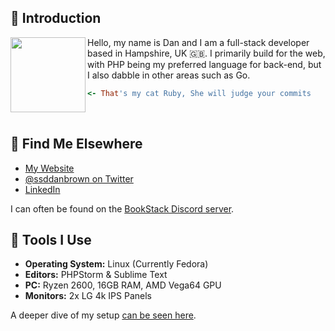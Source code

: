 ## 👋 Introduction

<img align='left' width="120" src="https://user-images.githubusercontent.com/8343178/94860569-2a52ac80-042e-11eb-9b8b-4147c3567682.png">

Hello, my name is Dan and I am a full-stack developer based in Hampshire, UK 🇬🇧. I primarily build for the web, with PHP being my preferred language for back-end, but I also dabble in other areas such as Go.

```ruby
<- That's my cat Ruby, She will judge your commits
```

<br>

## 🔭 Find Me Elsewhere

- [My Website](https://danb.me)
- [@ssddanbrown on Twitter](https://twitter.com/ssddanbrown)
- [LinkedIn](https://www.linkedin.com/in/danjamesbrown/)

I can often be found on the [BookStack Discord server](https://discord.gg/ztkBqR2).


## 🔧 Tools I Use

- **Operating System:** Linux (Currently Fedora)
- **Editors:** PHPStorm & Sublime Text
- **PC:** Ryzen 2600, 16GB RAM, AMD Vega64 GPU
- **Monitors:** 2x LG 4k IPS Panels

A deeper dive of my setup [can be seen here](https://danb.me/blog/posts/2022-workstation/).

